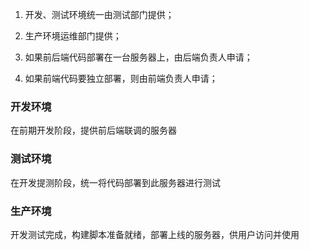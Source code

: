 1. 开发、测试环境统一由测试部门提供；  

2. 生产环境运维部门提供；  

3. 如果前后端代码部署在一台服务器上，由后端负责人申请；  

4. 如果前端代码要独立部署，则由前端负责人申请；

### 开发环境
在前期开发阶段，提供前后端联调的服务器

### 测试环境
在开发提测阶段，统一将代码部署到此服务器进行测试

### 生产环境
开发测试完成，构建脚本准备就绪，部署上线的服务器，供用户访问并使用